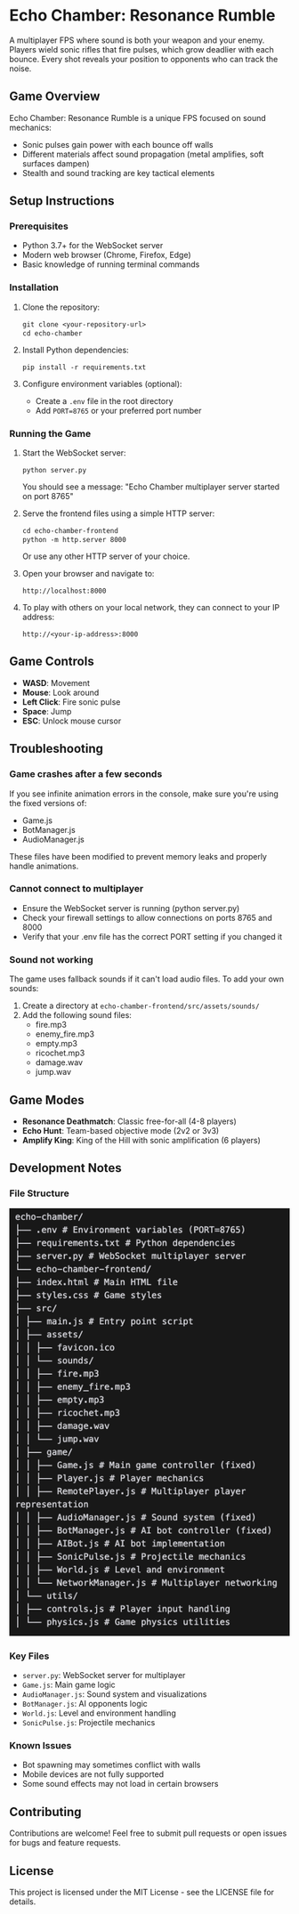 # Echo Chamber: Resonance Rumble

A multiplayer FPS where sound is both your weapon and your enemy. Players wield sonic rifles that fire pulses, which grow deadlier with each bounce. Every shot reveals your position to opponents who can track the noise.

## Game Overview

Echo Chamber: Resonance Rumble is a unique FPS focused on sound mechanics:
- Sonic pulses gain power with each bounce off walls
- Different materials affect sound propagation (metal amplifies, soft surfaces dampen)
- Stealth and sound tracking are key tactical elements

## Setup Instructions

### Prerequisites
- Python 3.7+ for the WebSocket server
- Modern web browser (Chrome, Firefox, Edge)
- Basic knowledge of running terminal commands

### Installation

1. Clone the repository:
   ```
   git clone <your-repository-url>
   cd echo-chamber
   ```

2. Install Python dependencies:
   ```
   pip install -r requirements.txt
   ```

3. Configure environment variables (optional):
   - Create a `.env` file in the root directory
   - Add `PORT=8765` or your preferred port number

### Running the Game

1. Start the WebSocket server:
   ```
   python server.py
   ```
   You should see a message: "Echo Chamber multiplayer server started on port 8765"

2. Serve the frontend files using a simple HTTP server:
   ```
   cd echo-chamber-frontend
   python -m http.server 8000
   ```
   Or use any other HTTP server of your choice.

3. Open your browser and navigate to:
   ```
   http://localhost:8000
   ```

4. To play with others on your local network, they can connect to your IP address:
   ```
   http://<your-ip-address>:8000
   ```

## Game Controls

- **WASD**: Movement
- **Mouse**: Look around
- **Left Click**: Fire sonic pulse
- **Space**: Jump
- **ESC**: Unlock mouse cursor

## Troubleshooting

### Game crashes after a few seconds
If you see infinite animation errors in the console, make sure you're using the fixed versions of:
- Game.js
- BotManager.js
- AudioManager.js

These files have been modified to prevent memory leaks and properly handle animations.

### Cannot connect to multiplayer
- Ensure the WebSocket server is running (python server.py)
- Check your firewall settings to allow connections on ports 8765 and 8000
- Verify that your .env file has the correct PORT setting if you changed it

### Sound not working
The game uses fallback sounds if it can't load audio files. To add your own sounds:
1. Create a directory at `echo-chamber-frontend/src/assets/sounds/`
2. Add the following sound files:
   - fire.mp3
   - enemy_fire.mp3
   - empty.mp3
   - ricochet.mp3
   - damage.wav
   - jump.wav

## Game Modes

- **Resonance Deathmatch**: Classic free-for-all (4-8 players)
- **Echo Hunt**: Team-based objective mode (2v2 or 3v3)
- **Amplify King**: King of the Hill with sonic amplification (6 players)

## Development Notes

### File Structure

![Project File Structure](file-structure.png)



### Key Files
- `server.py`: WebSocket server for multiplayer
- `Game.js`: Main game logic
- `AudioManager.js`: Sound system and visualizations
- `BotManager.js`: AI opponents logic
- `World.js`: Level and environment handling
- `SonicPulse.js`: Projectile mechanics

### Known Issues
- Bot spawning may sometimes conflict with walls
- Mobile devices are not fully supported
- Some sound effects may not load in certain browsers

## Contributing

Contributions are welcome! Feel free to submit pull requests or open issues for bugs and feature requests.

## License

This project is licensed under the MIT License - see the LICENSE file for details.